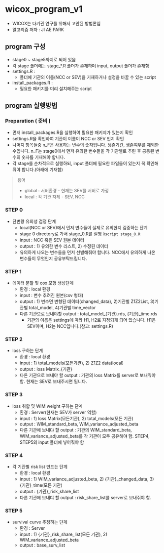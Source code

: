 # wicox_program_v1
- WICOX는 다기관 연구를 위해서 고안된 방법론임
- 알고리즘 저자 : JI AE PARK

## program 구성
- stage0 ~ stage5까지로 되어 있음
- 각 stage 폴더에는 stage_*.R 폴더가 존재하며 input, output 폴더가 존재함
- settings.R :
    - 폴더에 기관의 이름(NCC or SEV)을 기재하거나 설정을 바꿀 수 있는 script
- install_packages.R :
    - 필요한 패키지를 미리 설치해주는 script

## program 실행방법
### Preparation ( 준비 ) 
- 먼저 install_packages.R을 실행하여 필요한 패키지가 있는지 확인
- settings.R을 확인하여 기관이 이름이 NCC or SEV 인지 확인
- 나머지 항목들중 n_F은 사용하는 변수의 숫자입니다. 생존기간, 생존여부를 제외한 수입니다. n_F는 stage0에서 먼저 유의한 변수들을 각 기관별로 추린 후 공통된 변수의 숫자를 기재해야 합니다.
- 각 stage를 순차적으로 실행하되, input 폴더에 필요한 파일들이 있는지 꼭 확인해줘야 합니다.(아래에 기재함)
> 용어
> * global : 서버환경 - 현재는 SEV를 서버로 가정
> * local : 각 기관 자체 - SEV, NCC

### STEP 0
- 단변량 유의성 검정 단계
    - local(NCC or SEV)에서 먼저 변수들이 실제로 유의한지 검증하는 단계
    - stage 0 directory로 가서 stage_0.R를 실행 `Rscript stage_0.R`
    - input : NCC 혹은 SEV 원본 데이터
    - output : 1) 유의한 변수 리스트, 2) 수정된 데이터
    - 유의하게 나오는 변수들을 먼저 선별해줘야 합니다. NCC에서 유의하게 나온 변수들이 무엇인지 공유부탁드립니다.

### STEP 1
- 데이터 분할 및 cox 모형 생성단계
    - 환경 : local 환경
    - input : 변수 추려진 원본(csv 형태)
    - output : 1) 변수면 변형된 데이터(changed_data), 2)기관별 Z1Z2List, 3)기관별 total_model, 4)기관별 time_vector
    - 다른 기관으로 보내야할 output : total_model_{기관}.rds, {기관}_time.rds
        * 기관의 이름은 settings에 따라 H1, H2로 지정되게 되어 있습니다. H1은 SEV이며, H2는 NCC입니다.(참고: settings.R)

### STEP 2
- loss 구하는 단계
    - 환경 : local 환경
    - input : 1) total_models(모든기관), 2) Z1Z2 data(local)
    - output : loss Matrix_{기관}
    - 다른 기관으로 보내야 할 output : 기관의 loss Matrix를 server로 보내줘야 함. 현재는 SEV로 보내주시면 됩니다.

### STEP 3
- loss 취합 및 WIM weight 구하는 단계
    - 환경 : Server(현재는 SEV가 server 역할)
    - input : 1) loss Matrix(모든기관), 2) total_models(모든 기관)
    - output : WIM_standard_beta, WIM_variance_adjusted_beta
    - 다른 기관에 보내댜 할 output : 기관의 WIM_standard_beta, WIM_variance_adjusted_beta를 각 기관이 모두 공유해야 함. STEP4, STEP5의 input 폴더에 넣어줘야 함

### STEP 4
 - 각 기관별 risk list 만드는 단계
    - 환경 : local 환경
    - input : 1) WIM_variance_adjusted_beta, 2) {기관}_changed_data, 3) {기관}_time(모든 기관)
    - output : {기관}_risk_share_list
    - 다른 기관에 보내댜 할 output : risk_share_list를 server로 보내줘야 함. 
### STEP 5 
 - survival curve 추정하는 단계
    - 환경 : Server
    - input : 1) {기관}_risk_share_list(모든 기관), 2) WIM_variance_adjusted_beta
    - output : base_surv_list